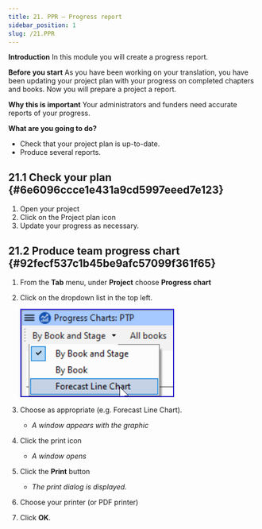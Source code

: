 ```yaml
---
title: 21. PPR – Progress report
sidebar_position: 1
slug: /21.PPR
---
```




**Introduction**
In this module you will create a progress report.


**Before you start**
As you have been working on your translation, you have been updating your project plan with your progress on completed chapters and books. Now you will prepare a project a report.


**Why this is important**
Your administrators and funders need accurate reports of your progress.


**What are you going to do?**

- Check that your project plan is up-to-date.
- Produce several reports.

## 21.1 Check your plan {#6e6096ccce1e431a9cd5997eeed7e123}

1. Open your project
1. Click on the Project plan icon
1. Update your progress as necessary.

## 21.2 Produce team progress chart {#92fecf537c1b45be9afc57099f361f65}

1. From the **Tab** menu, under **Project** choose **Progress chart**
1. Click on the dropdown list in the top left.

	![](/notion_imgs/277798433.png)

1. Choose as appropriate (e.g. Forecast Line Chart).
	- _A window appears with the graphic_
1. Click the print icon
	- _A window opens_
1. Click the **Print** button
	- _The print dialog is displayed._
1. Choose your printer (or PDF printer)
1. Click **OK**.
